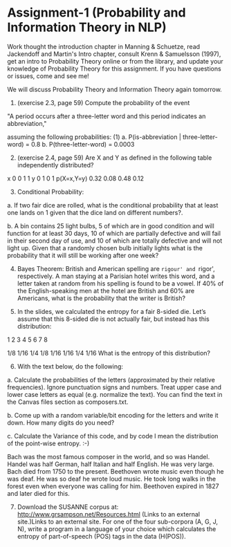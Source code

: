 # Assignment-1 (Probability and Information Theory in NLP)

Work thought the introduction chapter in Manning & Schuetze, read Jackendoff and Martin's Intro chapter, consult Krenn & Samuelsson (1997), get an intro to Probability Theory online or from the library, and update your knowledge of Probability Theory for this assignment. If you have questions or issues, come and see me!

We will discuss Probability Theory and Information Theory again tomorrow.

 

1. (exercise 2.3, page 59) Compute the probability of the event

"A period occurs after a three-letter word and this period indicates an abbreviation,"

assuming the following probabilities:
(1)   a.   P(is-abbreviation | three-letter-word) = 0.8
        b.   P(three-letter-word) = 0.0003

 

2. (exercise 2.4, page 59) Are X and Y as defined in the following table independently distributed?

x	0	0	1	1
y	0	1	0	1
p(X=x,Y=y)	0.32	0.08	0.48	0.12
 

3. Conditional Probability:

a. If two fair dice are rolled, what is the conditional probability that at least one lands on 1 given that the dice land on different numbers?.

b. A bin contains 25 light bulbs, 5 of which are in good condition and will function for at least 30 days, 10 of which are partially defective and will fail in their second day of use, and 10 of which are totally defective and will not light up. Given that a randomly chosen bulb initially lights what is the probability that it will still be working after one week?

 

4. Bayes Theorem:
British and American spelling are `rigour' and `rigor', respectively. A man staying at a Parisian hotel writes this word, and a letter taken at random from his spelling is found to be a vowel. If 40% of the English-speaking men at the hotel are British and 60% are Americans, what is the probability that the writer is British?

 

5. In the slides, we calculated the entropy for a fair 8-sided die. Let’s assume that this 8-sided die is not actually fair, but instead has this distribution:

1	2	3	4	5	6	7	8

1/8	1/16	1/4	1/8	1/16	1/16	1/4	1/16
What is the entropy of this distribution?

 

6. With the text below, do the following:

a. Calculate the probabilities of the letters (approximated by their relative frequencies). Ignore punctuation signs and numbers. Treat upper case and lower case letters as equal (e.g. normalize the text). You can find the text in the Canvas files section as composers.txt.

b. Come up with a random variable/bit encoding for the letters and write it down. How many digits do you need?

c. Calculate the Variance of this code, and by code I mean the distribution of the point-wise entropy. :-)

Bach was the most famous composer in the world, and so was Handel. Handel was half German, half Italian and half English. He was very large. Bach died from 1750 to the present. Beethoven wrote music even though he was deaf. He was so deaf he wrote loud music. He took long walks in the forest even when everyone was calling for him. Beethoven expired in 1827 and later died for this.

 

7. Download the SUSANNE corpus at:
http://www.grsampson.net/Resources.html (Links to an external site.)Links to an external site.
For one of the four sub-corpora (A, G, J, N), write a program in a language of your choice which calculates the entropy of part-of-speech (POS) tags in the data (H(POS)).